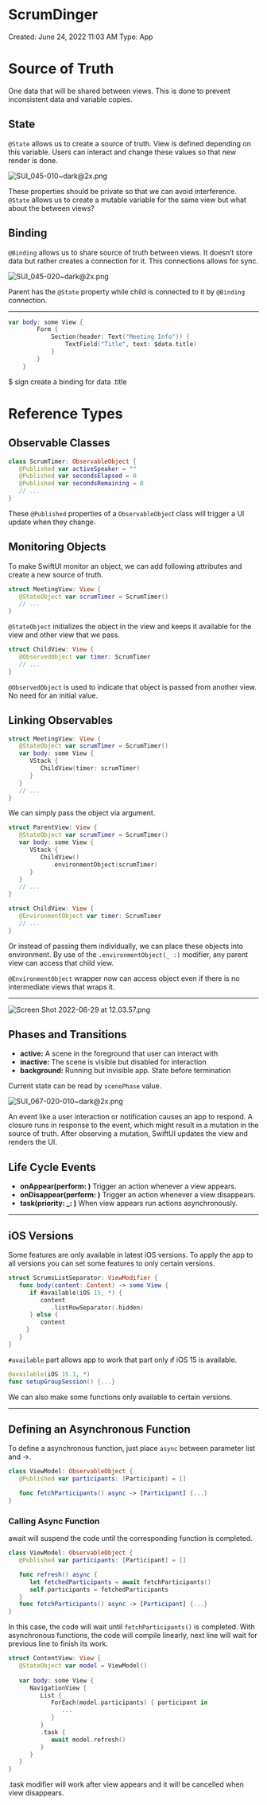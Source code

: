 # ScrumDinger

Created: June 24, 2022 11:03 AM
Type: App

# Source of Truth

One data that will be shared between views. This is done to prevent inconsistent data and variable copies. 

## State

`@State` allows us to create a source of truth. View is defined depending on this variable. Users can interact and change these values so that new render is done.

![SUI_045-010~dark@2x.png](https://lh3.googleusercontent.com/zY3DQj4bFRi6lvoSpyahyx3AViRkOUcRIPfjQr5IdI3cJJZfpO-86FmqsO8J4GxjyfMvV7FqmEKCr0rz3HcQ2E0W7zrPtFv0i-Sd3alivi2s4NK8PkdWPpqGnFnNZ-YWp_9tMbUSfgQFAu9NsmLrQGidFhWuMtr5CzkEmB77lB-8PRiIkk33No8hy8l5DOaaUPG5VLLZZfu1YDKB2hdT9DUfBjP5h2ub-3Mi81sNUq8AHHNvQJ6z_7L0kyIg4wJLYtrMh-5Z9SHGDAYCJoNuR59Q_3hyZv9EKVNb96I9Mt9d4cMblrI85axIGn4wUXHXJK_06kI--wuSZ938V_VEtrN9JL7aTHNOCow-ySVnlC3QaHDJ5LKww1nWRs9moflWge43C_w_OFZq0i-fQ0HSJ8bJbiXl2Fl0p3pqH17pFl9WdVVExvsCTUSj1OvMjAYeKYBQLuRKLiNf1M_dfLE8OY0AMRlEIf9zEwehSbNEz0uf1xK6kjE4dH_bW-ZjIRvujbyesPKOeyWkgJKGaUSM2JFy9Jj4wk3IV8WxQq6ghmBSQiKNZ5nar3SQsYVqHzeIFdaSFENOjN0-_uGPGSpmYCVxu2jSZDCgsC_RKx93BjqMWtjIMA4kDJyve8BkxSbjV74wHggn10LrKuB3rXsrb-CKhShAHpOSWAYU6ZjjFH7JuhL5_BPMUh9mX0jnoZKAMeC5nAbbqbzwMnBmrescRWgkQZA1N9bajlGo94S-II9Oo-c2ADabB8De7_x5X3qEoCh3aVeCasZpxaqrMuLYCWSFa2e-L9a2EVVPLIR9kQuana6sxcVn3Avleop8InVhPEtzVxnO-A4ZzAIIJtt5rXLHw0e1ThFwz4o-2VcE0zk=w1632-h600-no?authuser=1)

These properties should be private so that we can avoid interference. `@State` allows us to create a mutable variable for the same view but what about the between views?

## Binding

`@Binding` allows us to share source of truth between views. It doesn’t store data but rather creates a connection for it. This connections allows for sync.

![SUI_045-020~dark@2x.png](https://lh3.googleusercontent.com/3e_uamxJk5Gc_EA7wKYP8KskGheacdaJWaA4WzA1RXBhCIOybF5CJ3m-9VWUoJ7InJWDDr0Pm5x_q3ncapJej8LKd_b-_OFG0MiHRU8oVGrtKFVwLG-Y4hRFUChkPEC9IrGm59rd05yknor53ydcSkD1LHaxUo98rNzC8rPpWfh_q4X9pBRxL_N5Cd5ORfF_q7ZDh9VsJ_J021-ifHELkpD-mqraTeNlvbRIAXatFCz7RJnu3O4pOaiS0nSMxk0792mYRQeAK-gjtKdeSSsyVDU9fSRg0V30wfnR6kRZVm8fZkm3AllyU-pTLJLBGpcvYY-xCdiwYo5oLwvRvLvkiwBlV1QSJ3fQ31ZWhpB2wAAqcU0RaO9ffB4AshX0LdQIy1IonBYzzG9-PnQ3MAMo3QB8fUInJjrUjTfry-xTBjyr6_QJlAjncdp7rFAX89mS1hOQKvpdEo-u8mtXiUbqO3cZ2MdfP9Icb7r7kDQEu1GR-81G_9HOPfW533Yi5gZGjNuujDx1OqU8Liq6AIMQICxoEuVauNtujQLmcf-BPWm9fNticG6fls4EaVJnk8hBn_MRtc_H6pUNW0Qt3EIbCYUO2J8-7iejDP2Sx2taNY7ojv1HPg4VMotzfFP-Wzdl1U8uXnapzWcAK7CzqG_Z7S-RZqwYqprzfEsWA10-6M3tTe_tOkiP4XND7Jeu76X41fZ7q5m7XcCLX-nrDxmJLbBXAHDIdIxEGJizJUa0gjJjkua55bXYdjI-vJXpgch-goHC8cH1bPBZsWjcLiRsFya7NW5OAkpIRG3qB5MhTbpDx-yXvI8i55rc6B1v4OeOkukfKG2mumkWLB2YZjZxBi-WRlLL-xSFkg9E469agFA=w1632-h400-no?authuser=1)

Parent has the `@State` property while child is connected to it by `@Binding` connection.

---

```swift
var body: some View {
        Form {
            Section(header: Text("Meeting Info")) {
                TextField("Title", text: $data.title)
            }
        }
    }
```

$ sign create a binding for data .title

# Reference Types

## Observable Classes

```swift
class ScrumTimer: ObservableObject {
   @Published var activeSpeaker = ""
   @Published var secondsElapsed = 0
   @Published var secondsRemaining = 0
   // ...
}
```

These `@Published` properties of a `ObservableObjec`t class will trigger a UI update when they change.

## Monitoring Objects

To make SwiftUI monitor an object, we can add following attributes and create a new source of truth.

```swift
struct MeetingView: View {
   @StateObject var scrumTimer = ScrumTimer()
   // ...
}
```

`@StateObject` initializes the object in the view and keeps it available for the view and other view that we pass.

```swift
struct ChildView: View {
   @ObservedObject var timer: ScrumTimer
   // ...
}
```

`@ObservedObject` is used to indicate that object is passed from another view. No need for an initial value.

## Linking Observables

```swift
struct MeetingView: View {
   @StateObject var scrumTimer = ScrumTimer()
   var body: some View {
      VStack {
         ChildView(timer: scrumTimer)
      }
   }
   // ...
}
```

We can simply pass the object via argument.

```swift
struct ParentView: View {
   @StateObject var scrumTimer = ScrumTimer()
   var body: some View {
      VStack {
         ChildView()
            .environmentObject(scrumTimer)
      }
   }
   // ...
}

struct ChildView: View {
   @EnvironmentObject var timer: ScrumTimer
   // ...
}
```

Or instead of passing them individually, we can place these objects into environment. By use of the `.environmentObject(_ :)` modifier, any parent view can access that child view.

`@EnvironmentObject` wrapper now can access object even if there is no intermediate views that wraps it.

---

![Screen Shot 2022-06-29 at 12.03.57.png](https://lh3.googleusercontent.com/jonu6VwvQQEpvXTqRgDSjKZHqJ76TO4X4CkM4rlJHoVZJ4enESuycsBuwbZ_lM03JJIZoL98ulMzvp2X0-9yy6jB6i0g3qnikUBxsxGwdaK6A68Veh0-JEUuy6ZcQNWTyf958qBonYRbRXOweUEzE-ONipAg1ntpvmU53DantEFpcidn3D1yj0kE8mGWBxMlDmjQ4KJgcy5ajaAsWv-2P-zft3m0Ikx0O2yWIOhGQvjv24Z0wIGru9cucejGH1It3izh8CZ0j3W8dqUGPh5VLSzaGb2DHR_sKRdlaBAb297IhJOSmj-JgRjkW6s8XlCQgqeyVo2kcFTZGoqLoh9lykZ2Jg3TicBvLQzB8Nh4b9fcMca5w7Ajnlyz7rmeJ8MnSuL07UQSMuXY_7VqMAcDekqPKP-vjdcRC0JHxCdbiX-JcW2A-AKnbMHjcGyE_9u7kJ_A7_LK2utEwXi-f_FL2yFuLMYsERRx_BQYrnrxEN0gF1SHskqSmGl3dLFU6lfEjgcynIuPi8f3DlqOGqIC-HntVfYooLkVbun0P-e46nUr69b2ucsKpIOJTrNn-7TIqEzsIOwkDCNRPC4ce_vwIflbPTdF_If9HBEhPcdBtbDPeA_j4vp1PjEEvwFSREscM1Y66UZxYNwUUpRnEIKeiY0IB59lM7FYsx5ith7WvFijP6m4CsjoC0XcbNMUWwvfCv6JxRWbvZQ0Lwj9PkVRkl2EQTgOVUjzFEIjl3ZMj6w7GzN1ie1VMpvLBWtUCxlfBl-tcSCYoX6ozDevA-SKeZd52SQSnRS5y5ZL2E7UpoJf_fCGNa18Oa7QwdZ43tnYIu7BSJbNuqksUtqh6TgF9c6k3TcFP9EO4RIeNVQs35U=w1674-h488-no?authuser=1)

## Phases and Transitions

- **active:** A scene in the foreground that user can interact with
- **inactive:** The scene is visible but disabled for interaction
- **background:** Running but invisible app. State before termination

Current state can be read by `scenePhase` value. 

![SUI_067-020-010~dark@2x.png](https://lh3.googleusercontent.com/VNRzNta0mzlrXNgFk9a8GSJa04eOhUesPL-DQ8yRQUtyhITmhcfaGbv42UDPVVchNbKa4YWndnZtjTRbhAHGGbIS-7nn1jtXK-dc7bFI6aMxp_G66diJEwohjlyceP5txcvPgD4jVgTlpzKVbyqmoxfHuWqJDjIwBLEMg_7PgytZ6MeoWLSdar8QVEcbROXIwcvIb0RYWTqeo318zFXB6-1FA0l87hwT1sG9i8nE54-V2_5KvdB2g5uH4mgPCzaQXJ3zn-s9QqbOGUYHuwgnIZuwxzbXKR5XEq0irt_N-ON9HWRfvEZARr9IgZF6ahxrTn1qKDR5HZjJo-h8q6jybjTDseYcO6kDtgMLkkEh68rGW_l71Qu67CmIqou2_UKalkclMxf4D5ybkUEbJVDDMW2YZZyjKpdX2EX9uqYx1a6Y0VWbgutJLTk-107lyo1r5wS93eCgQ7q3QF3OjGrZWdmAhdqQchswZLm9a5BZRmjc1VQNeQvpb5ma6qYcp-AeWXhHERxgQ_4WJ-1AB8i2VVphPJnTd9Q4IB2fJL67EAhxYcSx8yPzRShFtXYBolRZ5QofOMXYVXNYuEld1Mm-34oGxWxIYaBjJE7V27PtdHR8F7u5Xk_8boLRe0yCHJVTyxrdlvMxovQZeABxTtOr_arAIwSfv6mgQEqsmhyVcXsDjY1CPT5RWOpsu4MZDRCamE_nBSSoqAs_GB0vFHJIOdL5msJZS9jFDTPQrKwytgyopf91LSbGHqXrd4b6P_a11wrhCO5V2mL9xgxwrZsvCUtkOkTgceemraaDCwEiciDwMieaeCp685Db5FPcUO02jS7Wxfasjek25rd7hTFaD0nhMYZM3dgvBlgqADtFMrc=w1632-h800-no?authuser=1)

An event like a user interaction or notification causes an app to respond. A closure runs in response to the event, which might result in a mutation in the source of truth. After observing a mutation, SwiftUI updates the view and renders the UI.

## Life Cycle Events

- **onAppear(perform: )** Trigger an action whenever a view appears.
- **onDisappear(perform: )** Trigger an action whenever a view disappears.
- **task(priority: _: )** When view appears run actions asynchronously.

---

## iOS Versions

Some features are only available in latest iOS versions. To apply the app to all versions you can set some features to only certain versions.

```swift
struct ScrumsListSeparator: ViewModifier {
   func body(content: Content) -> some View {
      if #available(iOS 15, *) {
         content
            .listRowSeparator(.hidden)
      } else {
         content
     }
   }
}
```

`#available` part allows app to work that part only ıf iOS 15 is available.

```swift
@available(iOS 15.1, *)
func setupGroupSession() {...}
```

We can also make some functions only available to certain versions.

---

## ****Defining an Asynchronous Function****

To define a asynchronous function, just place `async` between parameter list and ->. 

```swift
class ViewModel: ObservableObject {
   @Published var participants: [Participant] = []

   func fetchParticipants() async -> [Participant] {...}
}
```

### Calling Async Function

await will suspend the code until the corresponding function is completed. 

```swift
class ViewModel: ObservableObject {
   @Published var participants: [Participant] = []

   func refresh() async {
      let fetchedParticipants = await fetchParticipants()
      self.participants = fetchedParticipants
   }
   func fetchParticipants() async -> [Participant] {...}
}
```

In this case, the code will wait until `fetchParticipants()` is completed. With asynchronous functions, the code will compile linearly, next line will wait for previous line to finish its work.

```swift
struct ContentView: View {
   @StateObject var model = ViewModel()
 
   var body: some View {
      NavigationView {
         List {
            ForEach(model.participants) { participant in
               ...
            }
         }
         .task {
            await model.refresh()
         }
      }
   }
}
```

.task modifier will work after view appears and it will be cancelled when view disappears.
